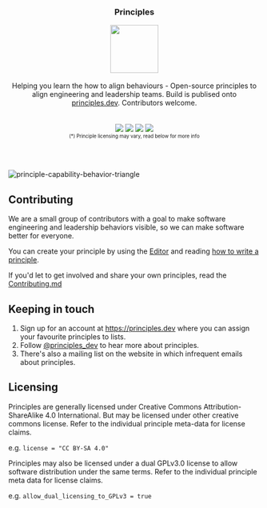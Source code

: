 

<div align="center">
<h3>Principles</h3>

<img src="https://user-images.githubusercontent.com/610638/124029515-2370be80-d9ed-11eb-97e4-d20e54b51423.png" height="96" /><br><br >
Helping you learn the how to align behaviours - Open-source principles to align engineering and leadership teams. Build is publised onto <a href="https://principles.dev">principles.dev<a>. Contributors welcome.
<br ><br ><br >
<img src="https://img.shields.io/github/repo-size/PrinciplesDotDev/principles?style=flat-square" />
<img src="https://img.shields.io/badge/License*-CC%20BY--SA%204.0-blue" />
<img src="https://img.shields.io/badge/License*-GPLv3-blue" />
<a href="https://twitter.com/principles_dev" ><img src="https://img.shields.io/twitter/follow/principles.dev?style=social" /></a> 
<br >
  <sub><sup>(*) Principle licensing may vary, read below for more info</sup></sub>


</div>
<br><br>




![principle-capability-behavior-triangle](https://user-images.githubusercontent.com/610638/128890485-44f2838d-aa28-41df-be31-8b2fe5bbb2d4.jpg)



## Contributing

We are a small group of contributors with a goal to make software engineering and leadership behaviors visible, so we can make software better for everyone. 

You can create your principle by using the [Editor](https://principles.dev/editor/) and reading [how to write a principle](https://principles.dev/documentation/#how-to-write-a-principle_1).

If you'd let to get involved and share your own principles, read the <a href="https://github.com/PrinciplesDotDev/principles/blob/master/CONTRIBUTING.md">Contributing.md</a>


## Keeping in touch

1. Sign up for an account at https://principles.dev where you can assign your favourite principles to lists.
2. Follow [@principles_dev](https://twitter.com/principles_dev) to hear more about principles.
3. There's also a mailing list on the website in which infrequent emails about principles.

## Licensing

Principles are generally licensed under Creative Commons Attribution-ShareAlike 4.0 International. But may be licensed under other creative commons license. Refer to the individual principle meta-data for license claims.

e.g. ```license = "CC BY-SA 4.0"```

Principles may also be licensed under a dual GPLv3.0 license to allow software distribution under the same terms. Refer to the individual principle meta data for license claims.

e.g. ```allow_dual_licensing_to_GPLv3 = true```
